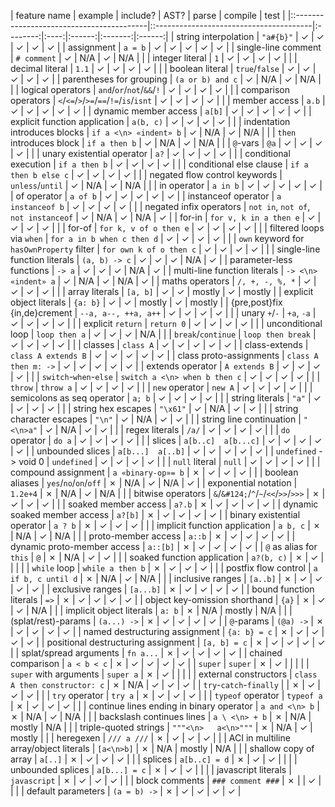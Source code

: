 |                feature name               |                 example                 | include? | AST? | parse  | compile |  test  |
|::-----------------------------------------|::---------------------------------------|:--------:|:----:|:------:|:-------:|:------:|
|            string interpolation           |                `"a#{b}"`                |    ✓     |  ✓   |   ✓    |    ✓    |   ✓    |
|                 assignment                |                 `a = b`                 |    ✓     |  ✓   |   ✓    |    ✓    |   ✓    |
|            single-line comment            |               `# comment`               |    ✓     | N/A  |   ✓    |   N/A   |        |
|              integer literal              |                   `1`                   |    ✓     |  ✓   |   ✓    |    ✓    |        |
|              decimal literal              |                  `1.1`                  |    ✓     |  ✓   |   ✓    |    ✓    |        |
|              boolean literal              |              `true`/`false`             |    ✓     |  ✓   |   ✓    |    ✓    |   ✓    |
|          parentheses for grouping         |             `(a or b) and c`            |    ✓     | N/A  |   ✓    |   N/A   |        |
|             logical operators             |        `and`/`or`/`not`/`&&`/`!`        |    ✓     |  ✓   |   ✓    |    ✓    |        |
|            comparison operators           | `<`/`<=`/`>`/`>=`/`==`/`!=`/`is`/`isnt` |    ✓     |  ✓   |   ✓    |    ✓    |        |
|               member access               |                  `a.b`                  |    ✓     |  ✓   |   ✓    |    ✓    |   ✓    |
|           dynamic member access           |                  `a[b]`                 |    ✓     |  ✓   |   ✓    |    ✓    |   ✓    |
|       explicit function application       |                `a(b, c)`                |    ✓     |  ✓   |   ✓    |    ✓    |        |
|       indentation introduces blocks       |         `if a <\n> «indent» b`          |    ✓     | N/A  |   ✓    |   N/A   |        |
|          `then` introduces block          |              `if a then b`              |    ✓     | N/A  |   ✓    |   N/A   |        |
|                  `@`-vars                 |                   `@a`                  |    ✓     |  ✓   |   ✓    |    ✓    |        |
|         unary existential operator        |                   `a?`                  |    ✓     |  ✓   |   ✓    |    ✓    |        |
|           conditional execution           |              `if a then b`              |    ✓     |  ✓   |   ✓    |    ✓    |        |
|          conditional else clause          |           `if a then b else c`          |    ✓     |  ✓   |   ✓    |    ✓    |        |
|       negated flow control keywords       |             `unless`/`until`            |    ✓     | N/A  |   ✓    |   N/A   |        |
|                in operator                |                 `a in b`                |    ✓     |  ✓   |   ✓    |    ✓    |   ✓    |
|                of operator                |                 `a of b`                |    ✓     |  ✓   |   ✓    |    ✓    |   ✓    |
|            instanceof operator            |             `a instanceof b`            |    ✓     |  ✓   |   ✓    |    ✓    |        |
|          negated infix operators          |   `not in`, `not of`, `not instanceof`  |    ✓     | N/A  |   ✓    |   N/A   |   ✓    |
|                   for-in                  |          `for v, k in a then e`         |    ✓     |  ✓   |   ✓    |    ✓    |        |
|                   for-of                  |          `for k, v of o then e`         |    ✓     |  ✓   |   ✓    |    ✓    |        |
|         filtered loops via `when`         |        `for a in b when c then d`       |    ✓     |  ✓   |   ✓    |    ✓    |        |
| `own` keyword for `hasOwnProperty` filter |         `for own k of o then c`         |    ✓     |  ✓   |   ✓    |    ✓    |        |
|       single-line function literals       |              `(a, b) -> c`              |    ✓     |  ✓   |   ✓    |   N/A   |   ✓    |
|          parameter-less functions         |                  `-> a`                 |    ✓     |  ✓   |   ✓    |   N/A   |   ✓    |
|        multi-line function literals       |          `-> <\n> «indent» a`           |    ✓     | N/A  |   ✓    |   N/A   |   ✓    |
|              maths operators              |             `/, +, -, %, *`             |    ✓     |  ✓   |   ✓    |    ✓    |        |
|               array literals              |                 `[a, b]`                |    ✓     |  ✓   | mostly |    ✓    | mostly |
|          explicit object literals         |                 `{a: b}`                |    ✓     |  ✓   | mostly |    ✓    | mostly |
|        {pre,post}fix {in,de}crement       |           `--a, a--, ++a, a++`          |    ✓     |  ✓   |   ✓    |    ✓    |        |
|               unary `+`/`-`               |                `+a`, `-a`               |    ✓     |  ✓   |   ✓    |    ✓    |        |
|             explicit `return`             |                `return 0`               |    ✓     |  ✓   |   ✓    |    ✓    |        |
|             unconditional loop            |              `loop then a`              |    ✓     |  ✓   |   ✓    |   N/A   |        |
|             `break`/`continue`            |            `loop then break`            |    ✓     |  ✓   |   ✓    |    ✓    |        |
|                  classes                  |                `class A`                |    ✓     |  ✓   |   ✓    |    ✓    |   ✓    |
|               class-extends               |           `class A extends B`           |    ✓     |  ✓   |   ✓    |    ✓    |   ✓    |
|          class proto-assignments          |           `class A then m: ->`          |    ✓     |  ✓   |   ✓    |    ✓    |   ✓    |
|              extends operator             |              `A extends B`              |    ✓     |  ✓   |   ✓    |    ✓    |        |
|           `switch`-`when`-`else`          |      `switch a <\n> when b then c`      |    ✓     |  ✓   |   ✓    |    ✓    |        |
|                  `throw`                  |                `throw a`                |    ✓     |  ✓   |   ✓    |    ✓    |        |
|               `new` operator              |                 `new A`                 |    ✓     |  ✓   |   ✓    |    ✓    |        |
|         semicolons as seq operator        |                  `a; b`                 |    ✓     |  ✓   |   ✓    |    ✓    |        |
|              string literals              |                  `"a"`                  |    ✓     |  ✓   |   ✓    |    ✓    |        |
|             string hex escapes            |                 `"\x61"`                |    ✓     | N/A  |   ✓    |    ✓    |        |
|          string character escapes         |                  `"\n"`                 |    ✓     | N/A  |   ✓    |    ✓    |        |
|          string line continuation         |                `"<\n>a"`                |    ✓     | N/A  |   ✓    |    ✓    |        |
|               regex literals              |                  `/a/`                  |    ✓     |  ✓   |   ✓    |    ✓    |        |
|               `do` operator               |                  `do a`                 |    ✓     |  ✓   |   ✓    |    ✓    |        |
|                   slices                  |           `a[b..c]  a[b...c]`          |    ✓     |  ✓   |   ✓    |    ✓    |   ✓    |
|              unbounded slices             |            `a[b...]  a[..b]`           |    ✓     |  ✓   |   ✓    |    ✓    |   ✓    |
|           `undefined` -> void 0           |               `undefined`               |    ✓     |  ✓   |   ✓    |    ✓    |        |
|               `null` literal              |                  `null`                 |    ✓     |  ✓   |   ✓    |    ✓    |        |
|            compound assignment            |           `a «binary-op»= b`          |    ✗     |  ✓   |   ✓    |    ✓    |        |
|              boolean aliases              |          `yes`/`no`/`on`/`off`          |    ✗     | N/A  |   ✓    |   N/A   |   ✓    |
|            exponential notation           |                 `1.2e+4`                |    ✗     | N/A  |   ✓    |   N/A   |        |
|             bitwise operators             |   `&`/`&#124;`/`^`/`~`/`<<`/`>>`/`>>>`  |    ✗     |  ✓   |   ✓    |    ✓    |        |
|            soaked member access           |                  `a?.b`                 |    ✗     |  ✓   |   ✓    |    ✓    |   ✓    |
|        dynamic soaked member access       |                 `a?[b]`                 |    ✗     |  ✓   |   ✓    |    ✓    |   ✓    |
|        binary existential operator        |                 `a ? b`                 |    ✗     |  ✓   |   ✓    |    ✓    |        |
|       implicit function application       |                 `a b, c`                |    ✗     | N/A  |   ✓    |   N/A   |        |
|            proto-member access            |                  `a::b`                 |    ✗     |  ✓   |   ✓    |    ✓    |   ✓    |
|        dynamic proto-member access        |                 `a::[b]`                |    ✗     |  ✓   |   ✓    |    ✓    |   ✓    |
|          `@` as alias for `this`          |                   `@`                   |    ✗     | N/A  |   ✓    |    ✓    |        |
|        soaked function application        |                `a?(b, c)`               |    ✗     |  ✓   |        |         |        |
|                `while` loop               |             `while a then b`            |    ✗     |  ✓   |   ✓    |    ✓    |        |
|            postfix flow control           |           `a if b, c until d`           |    ✗     | N/A  |   ✓    |   N/A   |        |
|              inclusive ranges             |                 `[a..b]`                |    ✗     |  ✓   |   ✓    |    ✓    |   ✓    |
|              exclusive ranges             |                `[a...b]`                |    ✗     |  ✓   |   ✓    |    ✓    |   ✓    |
|          bound function literals          |                   `=>`                  |    ✗     |  ✓   |   ✓    |    ✓    |   ✓    |
|       object key-omission shorthand       |                  `{a}`                  |    ✗     |  ✓   |   ✓    |   N/A   |        |
|          implicit object literals         |                  `a: b`                 |    ✗     | N/A  | mostly |   N/A   |        |
|            (splat/rest)-params            |               `(a...) ->`               |    ✗     |  ✓   |   ✓    |    ✓    |   ✓    |
|                 `@`-params                |                `(@a) ->`                |    ✗     |  ✓   |   ✓    |    ✓    |   ✓    |
|       named destructuring assignment      |               `{a: b} = c`              |    ✗     |  ✓   |   ✓    |    ✓    |   ✓    |
|    positional destructuring assignment    |               `[a, b] = c`              |    ✗     |  ✓   |   ✓    |    ✓    |   ✓    |
|           splat/spread arguments          |                `fn a...`                |    ✗     |  ✓   |   ✓    |    ✓    |   ✓    |
|             chained comparison            |               `a < b < c`               |    ✗     |  ✓   |   ✓    |    ✓    |   ✓    |
|                  `super`                  |                 `super`                 |    ✗     |  ✓   |        |         |        |
|           `super` with arguments          |                `super a`                |    ✗     |  ✓   |        |         |        |
|           external constructors           |      `class A then constructor: c`      |    ✗     | N/A  |   ✓    |    ✓    |   ✓    |
|          `try`-`catch`-`finally`          |                                         |    ✗     |  ✓   |   ✓    |    ✓    |        |
|               `try` operator              |                 `try a`                 |    ✗     |  ✓   |   ✓    |    ✓    |        |
|             `typeof` operator             |                `typeof a`               |    ✗     |  ✓   |   ✓    |    ✓    |        |
|  continue lines ending in binary operator |              `a and <\n> b`             |    ✗     | N/A  |   ✓    |   N/A   |        |
|         backslash continues lines         |              `a \ <\n> + b`             |    ✗     | N/A  | mostly |   N/A   |        |
|           triple-quoted strings           |          `"""<\n>   a<\n>"""`           |    ✗     | N/A  |   ✓    |  mostly |        |
|                 heregexen                 |               `/// a ///`               |    ✗     |  ✓   |   ✓    |    ✓    |        |
|   ACI in multiline array/object literals  |                `[a<\n>b]`               |    ✗     | N/A  | mostly |   N/A   |        |
|           shallow copy of array           |                 `a[..]`                 |    ✗     |  ✓   |   ✓    |    ✓    |        |
|                  splices                  |              `a[b..c] = d`              |    ✗     |  ✓   |   ✓    |         |        |
|             unbounded splices             |              `a[b...] = c`              |    ✗     |  ✓   |   ✓    |         |        |
|            javascript literals            |               `javascript`              |    ✗     |  ✓   |   ✓    |    ✓    |        |
|               block comments              |            `### comment ###`            |    ✗     |      |   ✓    |         |        |
|             default parameters            |               `(a = b) ->`              |    ✗     |  ✓   |   ✓    |    ✓    |   ✓    |